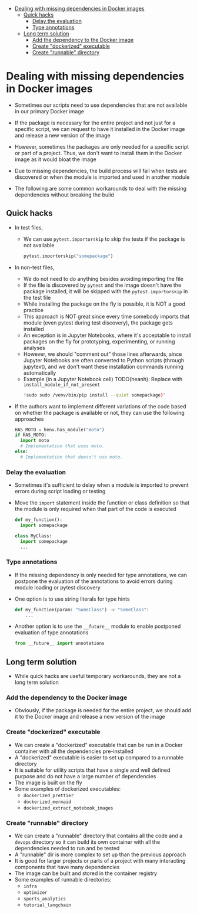 <!-- toc -->

- [Dealing with missing dependencies in Docker images](#dealing-with-missing-dependencies-in-docker-images)
  * [Quick hacks](#quick-hacks)
    + [Delay the evaluation](#delay-the-evaluation)
    + [Type annotations](#type-annotations)
  * [Long term solution](#long-term-solution)
    + [Add the dependency to the Docker image](#add-the-dependency-to-the-docker-image)
    + [Create "dockerized" executable](#create-dockerized-executable)
    + [Create "runnable" directory](#create-runnable-directory)

<!-- tocstop -->

# Dealing with missing dependencies in Docker images

- Sometimes our scripts need to use dependencies that are not available in our
  primary Docker image
- If the package is necessary for the entire project and not just for a specific
  script, we can request to have it installed in the Docker image and release a
  new version of the image
- However, sometimes the packages are only needed for a specific script or part
  of a project. Thus, we don't want to install them in the Docker image as it
  would bloat the image

- Due to missing dependencies, the build process will fail when tests are
  discovered or when the module is imported and used in another module
- The following are some common workarounds to deal with the missing
  dependencies without breaking the build

## Quick hacks

- In test files,
  - We can use `pytest.importorskip` to skip the tests if the package is not
    available
    ```python
    pytest.importorskip("somepackage")
    ```

- In non-test files,
  - We do not need to do anything besides avoiding importing the file
  - If the file is discovered by `pytest` and the image doesn't have the package
    installed, it will be skipped with the `pytest.importorskip` in the test
    file
  - While installing the package on the fly is possible, it is NOT a good
    practice
  - This approach is NOT great since every time somebody imports that module
    (even pytest during test discovery), the package gets installed
  - An exception is in Jupyter Notebooks, where it's acceptable to install
    packages on the fly for prototyping, experimenting, or running analyses
  - However, we should "comment out" those lines afterwards, since Jupyter
    Notebooks are often converted to Python scripts (through jupytext), and we
    don't want these installation commands running automatically
  - Example (in a Jupyter Notebook cell) TODO(heanh): Replace with
    `install_module_if_not_present`
    ```bash
    !sudo sudo /venv/bin/pip install --quiet somepackage)"
    ```

- If the authors want to implement different variations of the code based on
  whether the package is available or not, they can use the following approaches
  ```python
  HAS_MOTO = henv.has_module("moto")
  if HAS_MOTO:
    import moto
    # Implementation that uses moto.
  else:
    # Implementation that doesn't use moto.
  ```

### Delay the evaluation

- Sometimes it's sufficient to delay when a module is imported to prevent errors
  during script loading or testing

- Move the `import` statement inside the function or class definition so that
  the module is only required when that part of the code is executed

  ```python
  def my_function():
    import somepackage
  ```

  ```python
  class MyClass:
    import somepackage
    ...
  ```

### Type annotations

- If the missing dependency is only needed for type annotations, we can postpone
  the evaluation of the annotations to avoid errors during module loading or
  pytest discovery

- One option is to use string literals for type hints

  ```python
  def my_function(param: "SomeClass") -> "SomeClass":
      ...
  ```

- Another option is to use the `__future__` module to enable postponed
  evaluation of type annotations
  ```python
  from __future__ import annotations
  ```

## Long term solution

- While quick hacks are useful temporary workarounds, they are not a long term
  solution

### Add the dependency to the Docker image

- Obviously, if the package is needed for the entire project, we should add it
  to the Docker image and release a new version of the image

### Create "dockerized" executable

- We can create a "dockerized" executable that can be run in a Docker container
  with all the dependencies pre-installed
- A "dockerized" executable is easier to set up compared to a runnable directory
- It is suitable for utility scripts that have a single and well defined purpose
  and do not have a large number of dependencies
- The image is built on the fly
- Some examples of dockerized executables:
  - `dockerized_prettier`
  - `dockerized_mermaid`
  - `dockerized_extract_notebook_images`

### Create "runnable" directory

- We can create a "runnable" directory that contains all the code and a `devops`
  directory so it can build its own container with all the dependencies needed
  to run and be tested
- A "runnable" dir is more complex to set up than the previous approach
- It is good for larger projects or parts of a project with many interacting
  components that have many dependencies
- The image can be built and stored in the container registry
- Some examples of runnable directories:
  - `infra`
  - `optimizer`
  - `sports_analytics`
  - `tutorial_langchain`
